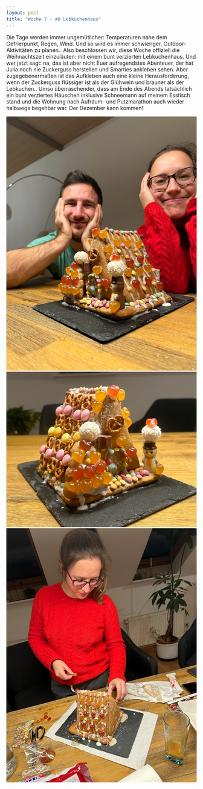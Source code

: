 ```yaml
---
layout: post
title: "Woche 7 - #8 Lebkuchenhaus"
---
```


Die Tage werden immer ungemütlicher: Temperaturen nahe dem Gefrierpunkt, Regen, Wind. Und so wird es immer schwieriger, Outdoor-Aktivitäten zu planen.. Also beschlossen wir, diese Woche offiziell die Weihnachtszeit einzuläuten: mit einem bunt verzierten Lebkuchenhaus. Und wer jetzt sagt: na, das ist aber nicht Euer aufregendstes Abenteuer, der hat Julia noch nie Zuckerguss herstellen und Smarties ankleben sehen. Aber zugegebenermaßen ist das Aufkleben auch eine kleine Herausforderung, wenn der Zuckerguss flüssiger ist als der Glühwein und brauner als der Lebkuchen.. Umso überraschender, dass am Ende des Abends tatsächlich ein bunt verziertes Häuschen inklusive Schneemann auf meinem Esstisch stand und die Wohnung nach Aufräum- und Putzmarathon auch wieder halbwegs begehbar war. Der Dezember kann kommen!

![Stolze Baumeister](/images/007_01.png)
![Die Prachtvilla](/images/007_02.png)
![Julia schmückt das Häuschen](/images/007_03.png)
